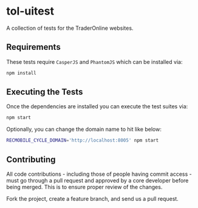 # tol-uitest
A collection of tests for the TraderOnline websites.

## Requirements
These tests require `CasperJS` and `PhantomJS` which can be installed via:

```sh
npm install
```

## Executing the Tests
Once the dependencies are installed you can execute the test suites via:

```sh
npm start
```

Optionally, you can change the domain name to hit like below:

```sh
RECMOBILE_CYCLE_DOMAIN='http://localhost:8005' npm start
```


## Contributing
All code contributions - including those of people having commit access - must go through a pull request and approved by a core developer before being merged. This is to ensure proper review of the changes.

Fork the project, create a feature branch, and send us a pull request.
